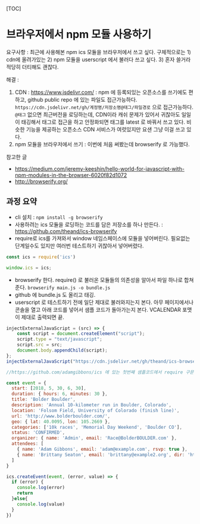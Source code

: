 [TOC]

# 브라우저에서 npm 모듈 사용하기

요구사항 : 최근에 사용해본 npm ics 모듈을 브라우저에서 쓰고 싶다. 구체적으로는 1) cdn에 올려가있는 2) npm 모듈을 userscript 에서 불러다 쓰고 싶다. 3) 혼자 쓸거라 적당히 더티해도 괜찮다.

해결 :

 1. CDN : https://www.jsdelivr.com/ : npm 에 등록되있는 오픈소스를 쓰기에도 편하고, github public repo 에 있는 파일도 접근가능하다. `https://cdn.jsdelivr.net/gh/계정명/저장소명@태그/파일경로` 으로 접근가능하다. `@태그` 없으면 최근버전을 로딩하는데, CDN이라 캐쉬 문제가 있어서 귀찮아도 일일이 태깅해서 태그로 접근을 하고 안정화되면 태그를 latest 로 바꿔서 쓰고 있다. 비슷한 기능을 제공하는 오픈소스 CDN 서비스가 여럿있지만 요샌 그냥 이걸 쓰고 있다.
 2. npm 모듈을 브라우저에서 쓰기 : 이번에 처음 써봤는데 browserify 로 가능했다.

참고한 글

- https://medium.com/jeremy-keeshin/hello-world-for-javascript-with-npm-modules-in-the-browser-6020f82d1072
- http://browserify.org/

## 과정 요약

- cli 설치 : `npm install -g browserify`
- 사용하려는 ics 모듈을 로딩하는 코드를 담은 저장소를 하나 만든다. : https://github.com/theand/ics-browserify
- require로 ics를 가져와서 window 네임스페이스에 모듈을 넣어버린다. 필요없는 단계일수도 있지만 여러번 테스트하기 귀찮아서 넣어버렸다.

```javascript
const ics = require('ics')

window.ics = ics;
```

- browserify 한다. require() 로 불러온 모듈들의 의존성을 알아서 파일 하나로 합쳐준다.
  `browserify main.js -o bundle.js`
- github 에 bundle.js 도 올리고 태깅.
- userscript 로 테스트하기 전에 일단 제대로 불러와지는지 본다. 아무 페이지에서나 콘솔을 열고 아래 코드를 넣어서 샘플 코드가 돌아가는지 본다. VCALENDAR 포맷이 제대로 출력되면 끝.

```javascript
injectExternalJavaScript = (src) => {
    const script = document.createElement("script");
    script.type = "text/javascript";
    script.src = src;
    document.body.appendChild(script);
};
injectExternalJavaScript("https://cdn.jsdelivr.net/gh/theand/ics-browserify@0.2/bundle.js");
```

```javascript
//https://github.com/adamgibbons/ics 에 있는 첫번째 샘플코드에서 require 구문만 제거

const event = {
  start: [2018, 5, 30, 6, 30],
  duration: { hours: 6, minutes: 30 },
  title: 'Bolder Boulder',
  description: 'Annual 10-kilometer run in Boulder, Colorado',
  location: 'Folsom Field, University of Colorado (finish line)',
  url: 'http://www.bolderboulder.com/',
  geo: { lat: 40.0095, lon: 105.2669 },
  categories: ['10k races', 'Memorial Day Weekend', 'Boulder CO'],
  status: 'CONFIRMED',
  organizer: { name: 'Admin', email: 'Race@BolderBOULDER.com' },
  attendees: [
    { name: 'Adam Gibbons', email: 'adam@example.com', rsvp: true },
    { name: 'Brittany Seaton', email: 'brittany@example2.org', dir: 'https://linkedin.com/in/brittanyseaton' }
  ]
}

ics.createEvent(event, (error, value) => {
  if (error) {
    console.log(error)
    return
  }else{
    console.log(value)
  }
})
```
